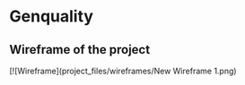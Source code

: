 # Genquality

## Wireframe of the project
[![Wireframe](project_files/wireframes/New Wireframe 1.png)